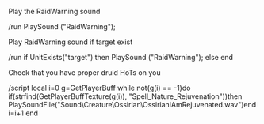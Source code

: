 Play the RaidWarning sound

/run PlaySound ("RaidWarning");



Play RaidWarning sound if target exist

/run if UnitExists("target") then PlaySound ("RaidWarning"); else end



Check that you have proper druid HoTs on you

/script local i=0 g=GetPlayerBuff while not(g(i) == -1)do if(strfind(GetPlayerBuffTexture(g(i)), "Spell_Nature_Rejuvenation"))then PlaySoundFile("Sound\Creature\Ossirian\OssirianIAmRejuvenated.wav")end i=i+1 end 